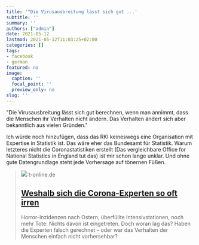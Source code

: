 ```yaml
---
title: '"Die Virusausbreitung lässt sich gut ...'
subtitle: ''
summary: ''
authors: ["admin"]
date: 2021-05-12
lastmod: 2021-05-12T11:03:25+02:00
categories: []
tags:
- facebook
- german
featured: no
image:
  caption: ''
  focal_point: ''
  preview_only: no
slug: ''
---
```

"Die Virusausbreitung lässt sich gut berechnen, wenn man annimmt, dass die Menschen ihr Verhalten nicht ändern. Das Verhalten ändert sich aber bekanntlich aus vielen Gründen."

Ich würde noch hinzufügen, dass das RKI keineswegs eine Organisation mit Expertise in Statistik ist. Das wäre eher das Bundesamt für Statistik. Warum letzteres nicht die Coronastatistiken erstellt (Das vergleichbare Office for National Statistics in England tut das) ist mir schon lange unklar. Und ohne gute Datengrundlage steht jede Vorhersage auf tönernen Füßen.
> [![](https://bilder.t-online.de/b/90/01/32/84/id_90013284/tid_da/lothar-wieler-praesident-des-robert-koch-instituts-rki-das-institut-prognostizierte-eine-extreme-dritte-welle-in-deutschland-.jpg)](https://www.t-online.de/nachrichten/deutschland/id_90013072/falsche-prognosen-weshalb-sich-die-corona-experten-so-oft-irren.html)
> t-online.de
> ## [Weshalb sich die Corona-Experten so oft irren](https://www.t-online.de/nachrichten/deutschland/id_90013072/falsche-prognosen-weshalb-sich-die-corona-experten-so-oft-irren.html)
>
>Horror-Inzidenzen nach Ostern, überfüllte Intensivstationen, noch mehr Tote: Nichts davon ist eingetreten. Doch woran lag das? Haben die Experten falsch gerechnet – oder war das Verhalten der Menschen einfach nicht vorhersehbar?


